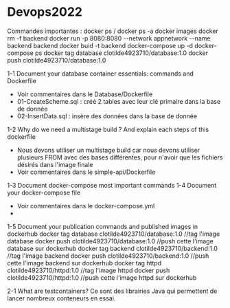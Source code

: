 # Devops2022

Commandes importantes : 
docker ps / docker ps -a
docker images
docker rm -f backend
docker run -p 8080:8080 --network appnetwork --name backend backend
docker buid -t backend
docker-compose up -d
docker-compose ps
docker tag database clotilde4923710/database:1.0
docker push clotilde4923710/database:1.0

1-1 Document your database container essentials: commands and Dockerfile
- Voir commentaires dans le Database/Dockerfile
- 01-CreateScheme.sql : créé 2 tables avec leur clé primaire dans la base de donnée
- 02-InsertData.sql : insère des données dans la base de donnée

1-2 Why do we need a multistage build ? And explain each steps of this dockerfile
- Nous devons utiliser un multistage build car nous devons utiliser plusieurs FROM avec des bases différentes, pour n'avoir que les fichiers désirés dans l'image finale
- Voir commentaires dans le simple-api/Dockerfile

1-3 Document docker-compose most important commands
1-4 Document your docker-compose file
- Voir commentaires dans le docker-compose.yml
- 
1-5 Document your publication commands and published images in dockerhub
docker tag database clotilde4923710/database:1.0 //tag l'image database
docker push clotilde4923710/database:1.0 //push cette l'image database sur dockerhub
docker tag backend clotilde4923710/backend:1.0 //tag l'image backend
docker push clotilde4923710/backend:1.0 //push cette l'image backend sur dockerhub
docker tag httpd clotilde4923710/httpd:1.0 //tag l'image httpd
docker push clotilde4923710/httpd:1.0 //push cette l'image httpd sur dockerhub

2-1 What are testcontainers?
Ce sont des librairies Java qui permettent de lancer nombreux conteneurs en essai.

